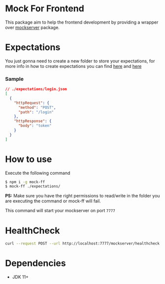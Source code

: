 # Mock For Frontend

This package aim to help the frontend development by providing a wrapper over [mockserver](https://www.mock-server.com/) package.

# Expectations

You just gonna need to create a new folder to store your expectations, for more info in how to create expectations you can find [here](https://www.mock-server.com/mock_server/creating_expectations.html) and [here](https://github.com/mock-server/mockserver-client-node/tree/master/examples)

### Sample

```json
// ./expectations/login.json
[
  {
    "httpRequest": {
      "method": "POST",
      "path": "/login"
    },
    "httpResponse": {
      "body": "token"
    }
  }
]
```

# How to use

Execute the following command 
```sh
$ npm i -g mock-ff
$ mock-ff ./expectations/
```

**PS:** Make sure you have the right permissions to read/write in the folder you are executing the command or mock-ff will fail.

This command will start your mockserver on port `7777`

# HealthCheck

```sh
curl --request POST --url http://localhost:7777/mockserver/healthcheck
```

# Dependencies

* JDK 11+


